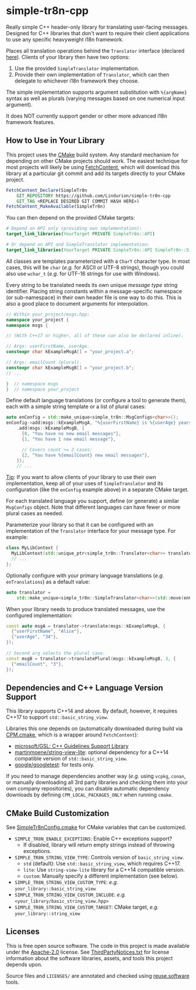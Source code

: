 <!--
SPDX-FileCopyrightText: 2022 Eric Barndollar

SPDX-License-Identifier: Apache-2.0
-->

# simple-tr8n-cpp

Really simple C++ header-only library for translating user-facing messages.
Designed for C++ libraries that don't want to require their client applications
to use any specific heavyweight i18n framework.

Places all translation operations behind the `Translator` interface (declared
[here](src/simple_tr8n/translator.hpp)). Clients of your library then have two
options:

1. Use the provided `SimpleTranslator` implementation.
2. Provide their own implementation of `Translator`, which can then delegate to
   whichever i18n framework they choose.

The simple implementation supports argument substitution with `%{argName}`
syntax as well as plurals (varying messages based on one numerical input
argument).

It does NOT currently support gender or other more advanced i18n framework
features.

## How to Use in Your Library

This project uses the [CMake](https://cmake.org/) build system. Any standard
mechanism for depending on other CMake projects should work. The easiest
technique for most projects will likely be using
[FetchContent](https://cmake.org/cmake/help/latest/module/FetchContent.html),
which will download this library at a particular git commit and add its targets
directly to your CMake project.

```cmake
FetchContent_Declare(SimpleTr8n
    GIT_REPOSITORY https://github.com/Lindurion/simple-tr8n-cpp
    GIT_TAG <REPLACE DESIRED GIT COMMIT HASH HERE>)
FetchContent_MakeAvailable(SimpleTr8n)
```

You can then depend on the provided CMake targets:

```cmake
# Depend on API only (providing own implementation):
target_link_libraries(YourTarget PRIVATE SimpleTr8n::API)

# Or depend on API and SimpleTranslator implementation:
target_link_libraries(YourTarget PRIVATE SimpleTr8n::API SimpleTr8n::SimpleTranslator)
```

All classes are templates parameterized with a `CharT` character type. In most
cases, this will be `char` (*e.g.* for ASCII or UTF-8 strings), though you could
also use `wchar_t` (*e.g.* for UTF-16 strings for use with Windows).

Every string to be translated needs its own unique *message type* string
identifier. Placing string constants within a message-specific namespace (or
sub-namespace) in their own header file is one way to do this. This is also a
good place to document arguments for interpolation.

```cpp
// Within your_project/msgs.hpp:
namespace your_project {
namespace msgs {

// (With C++17 or higher, all of these can also be declared inline).

// Args: userFirstName, userAge.
constexpr char kExampleMsgA[] = "your_project.a";

// Args: emailCount (plural).
constexpr char kExampleMsgB[] = "your_project.b";
// ...

}  // namespace msgs
}  // namespace your_project
```

Define default language translations (or configure a tool to generate them),
each with a simple string template or a list of plural cases:

```cpp
auto enConfig = std::make_unique<simple_tr8n::MsgConfigs<char>>();
enConfig->add(msgs::kExampleMsgA, "%{userFirstName} is %{userAge} years old")
    .add(msgs::kExampleMsgB, {
      {0, "You have no new email messages"},
      {1, "You have 1 new email message"},

      // Covers count >= 2 cases:
      {2, "You have %{emailCount} new email messages"},
    });
    // ...
```

<u>Tip</u>: If you want to allow clients of your library to use their own
implementation, keep all of your uses of `SimpleTranslator` and its
configuration (like the `enConfig` example above) in a separate CMake target.

For each translated language you support, define (or generate) a similar
`MsgConfigs` object. Note that different languages can have fewer or more plural
cases as needed.

Parameterize your library so that it can be configured with an implementation
of the `Translator` interface for your message type. For example:

```cpp
class MyLibContext {
  MyLibContext(std::unique_ptr<simple_tr8n::Translator<char>> translator) { ... }
  // ...
};
```

Optionally configure with your primary language translations (*e.g.*
`enTranslations`) as a default value:

```cpp
auto translator =
    std::make_unique<simple_tr8n::SimpleTranslator<char>>(std::move(enConfig));
```

When your library needs to produce translated messages, use the configured
implementation:

```cpp
const auto msgA = translator->translate(msgs::kExampleMsgA, {
  {"userFirstName", "Alice"},
  {"userAge", "34"},
});
  
// Second arg selects the plural case.
const msgB = translator->translatePlural(msgs::kExampleMsgB, 3, {
  {"emailCount", "3"},
});
```

## Dependencies and C++ Language Version Support

This library supports C++14 and above. By default, however, it requires C++17
to support `std::basic_string_view`.

Libraries this one depends on (automatically downloaded during build via
[CPM.cmake](https://github.com/cpm-cmake/CPM.cmake), which is a wrapper around `FetchContent`):

* [microsoft/GSL: C++ Guidelines Support Library](https://github.com/microsoft/GSL)
* [martinmoene/string-view-lite](https://github.com/martinmoene/string-view-lite):
    optional dependency for a C++14 compatible version of `std::basic_string_view`.
* [google/googletest](https://github.com/google/googletest): for tests only.

If you need to manage dependencies another way (*e.g.* using `vcpkg`, `conan`, or manually
downloading all 3rd party libraries and checking them into your own company repositories), you can
disable automatic dependency downloads by defining `CPM_LOCAL_PACKAGES_ONLY` when running `cmake`.

## CMake Build Customization

See [SimpleTr8nConfig.cmake](src/cmake/SimpleTr8nConfig.cmake) for CMake variables
that can be customized.

* `SIMPLE_TR8N_ENABLE_EXCEPTIONS`: Enable C++ exceptions support?
  * If disabled, library will return empty strings instead of throwing exceptions.
* `SIMPLE_TR8N_STRING_VIEW_TYPE`: Controls version of `basic_string_view`.
  * `std` (default): Use `std::basic_string_view`, which requires C++17.
  * `lite`: Use `string-view-lite` library for a C++14 compatible version.
  * `custom`: Manually specify a different implementation (see below).
* `SIMPLE_TR8N_STRING_VIEW_CUSTOM_TYPE`: *e.g.* `your_library::basic_string_view`
* `SIMPLE_TR8N_STRING_VIEW_CUSTOM_INCLUDE`: *e.g.* `<your_library/basic_string_view.hpp>`
* `SIMPLE_TR8N_STRING_VIEW_CUSTOM_TARGET`: CMake target, *e.g.* `your_library::string_view`

## Licenses

This is free open source software. The code in this project is made available
under the [Apache-2.0](LICENSES/Apache-2.0.txt) license. See
[ThirdPartyNotices.txt](ThirdPartyNotices.txt) for license information about the
software libraries, assets, and tools this project depends upon.

Source files and `LICENSES/` are annotated and checked using
[reuse.software](https://reuse.software/) tools.
